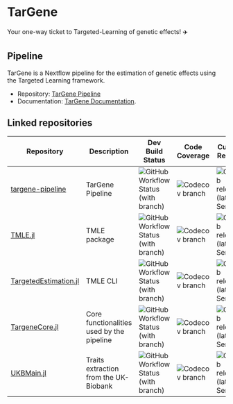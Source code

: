 # TarGene

Your one-way ticket to Targeted-Learning of genetic effects! ✈️

## Pipeline

TarGene is a Nextflow pipeline for the estimation of genetic effects using the Targeted Learning framework. 

- Repository: [TarGene Pipeline](https://github.com/TARGENE/targene-pipeline) 
- Documentation: [TarGene Documentation](https://targene.github.io/targene-pipeline/stable/).

## Linked repositories

| **Repository**   | **Description**  | **Dev Build Status**   | **Code Coverage**  | **Current Release**  |
|------------------|------------------|--------------------|--------------------|--------------------|
| [targene-pipeline](https://github.com/TARGENE/targene-pipeline)  | TarGene Pipeline | ![GitHub Workflow Status (with branch)](https://img.shields.io/github/actions/workflow/status/TARGENE/targene-pipeline/CI.yml?branch=main) | ![Codecov branch](https://img.shields.io/codecov/c/github/TARGENE/targene-pipeline/main) | ![GitHub release (latest SemVer)](https://img.shields.io/github/v/release/TARGENE/targene-pipeline)
| [TMLE.jl](https://github.com/TARGENE/TMLE.jl) | TMLE package | ![GitHub Workflow Status (with branch)](https://img.shields.io/github/actions/workflow/status/TARGENE/TMLE.jl/CI.yml?branch=main) | ![Codecov branch](https://img.shields.io/codecov/c/github/TARGENE/TMLE.jl/main) | ![GitHub release (latest SemVer)](https://img.shields.io/github/v/release/TARGENE/TMLE.jl)
| [TargetedEstimation.jl](https://github.com/TARGENE/TargetedEstimation.jl) | TMLE CLI | ![GitHub Workflow Status (with branch)](https://img.shields.io/github/actions/workflow/status/TARGENE/TargetedEstimation.jl/CI.yml?branch=main) | ![Codecov branch](https://img.shields.io/codecov/c/github/TARGENE/TargetedEstimation.jl/main?label=Coverage%20main) | ![GitHub release (latest SemVer)](https://img.shields.io/github/v/release/TARGENE/TargetedEstimation.jl)
| [TargeneCore.jl](https://github.com/TARGENE/TargeneCore.jl) | Core functionalities used by the pipeline | ![GitHub Workflow Status (with branch)](https://img.shields.io/github/actions/workflow/status/TARGENE/TargeneCore.jl/CI.yml?branch=main) | ![Codecov branch](https://img.shields.io/codecov/c/github/TARGENE/TargeneCore.jl/main?label=Coverage%20main) | ![GitHub release (latest SemVer)](https://img.shields.io/github/v/release/TARGENE/TargeneCore.jl)
| [UKBMain.jl](https://github.com/TARGENE/UKBMain.jl) | Traits extraction from the UK-Biobank | ![GitHub Workflow Status (with branch)](https://img.shields.io/github/actions/workflow/status/TARGENE/UKBMain.jl/CI.yml?branch=main) | ![Codecov branch](https://img.shields.io/codecov/c/github/TARGENE/UKBMain.jl/main?label=Coverage%20main) | ![GitHub release (latest SemVer)](https://img.shields.io/github/v/release/TARGENE/UKBMain.jl) |



